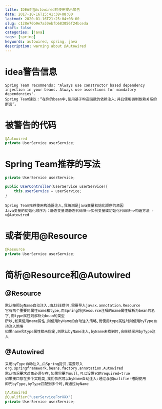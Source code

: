 ```yaml
---
title: IDEA对@Autowired的使用提示警告
date: 2017-10-16T15:41:38+08:00
lastmod: 2020-01-16T21:25:04+08:00
slug: c128e70b9e7a30ebfb683056f24bceda
draft: false
categories: [java]
tags: [spring]
keywords: autowired, spring, java
description: warning about @Autowired
---
```

# idea警告信息
    Spring Team recommends: "Always use constructor based dependency injection in your beans. Always use assertions for mandatory dependencies".
    Spring Team建议：“在你的bean中,使用基于构造函数的依赖注入;并且使用强制依赖关系的断言”。
# 被警告的代码
```java
@Autowired
private UserService userService;
```
<!-- more -->
# Spring Team推荐的写法
```java
private UserService userService;

public UserController(UserService userService){
    this.userService = userService;
}
```
    Spring Team推荐使用构造器注入,我猜测是java变量初始化顺序的原因
    Java变量的初始化顺序为：静态变量或静态代码块–>实例变量或初始化代码块–>构造方法 - >@Autowired
# 或者使用@Resource
```java
@Resource
private UserService userService;
```
# 简析@Resource和@Autowired
## @Resource
    默认按照byName自动注入,由J2EE提供,需要导入javax.annotation.Resource
    它有两个重要的属性name和type,而Spring将@Resource注解的name属性解析为bean的名字,而type属性则解析为bean的类型
    所以,如果使用name属性,则使用byName的自动注入策略,而使用type属性时则使用byType自动注入策略
    如果name和type属性都未指定,则默认byName注入,byName未找到时,会继续采用byType注入
## @Autowired
    采用byType自动注入,由Spring提供,需要导入org.springframework.beans.factory.annotation.Autowired
    默认情况要求对象必须存在,如果需要为null,可以设置它的required=true
    如果接口存在多个实现类,我们依然可以byName自动注入:通过与@Qualifier搭配使用
    即先byType,byType匹配到多个时,再通过byName
```java
@Autowired
@Qualifier("userServiceForXXX")
private UserService userService;
```



